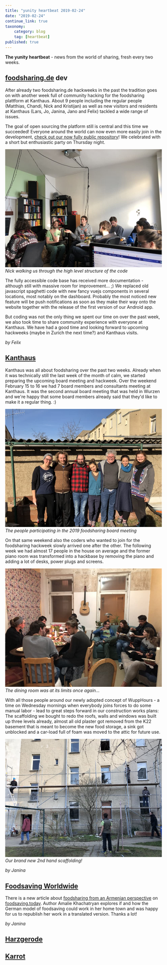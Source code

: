 ```yaml
---
title: "yunity heartbeat 2019-02-24"
date: "2019-02-24"
continue_link: true
taxonomy:
    category: blog
    tag: [heartbeat]
published: true
---
```


**The yunity heartbeat** - news from the world of sharing, fresh every two weeks.

## [foodsharing.de](https://foodsharing.de) dev

After already two foodsharing.de hackweeks in the past the tradition goes on with another week full of community hacking for the foodsharing plattform at Kanthaus. About 9 people including the regular people (Matthias, Chandi, Nick and Kristijan) as well as new visitors and residents at Kanthaus (Lars, Jo, Janina, Jano and Felix) tackled a wide range of issues.

The goal of open sourcing the platform still is central and this time we succeeded! Everyone around the world can now even more easily join in the development, [check out our now fully public repository](https://gitlab.com/foodsharing-dev/foodsharing)! We celebrated with a short but enthusiastic party on Thursday night.

![](fsdehackweek_nicksOverview.jpg)<br>
_Nick walking us through the high level structure of the code_

The fully accessible code base has received more documentation - although still with massive room for improvement... ;) We replaced old javascript spaghetti code with new fancy vuejs components in several locations, most notably on the dashboard.
Probably the most noticed new feature will be push notifications as soon as they make their way onto the website together with the release of the first version of our Android app.

But coding was not the only thing we spent our time on over the past week, we also took time to share community experience with everyone at Kanthaus. We have had a good time and looking forward to upcoming hackweeks (maybe in Zurich the next time?) and Kanthaus visits.

_by Felix_

## [Kanthaus](https://kanthaus.online)

Kanthaus was all about foodsharing over the past two weeks. Already when it was technically still the last week of the month of calm, we started preparing the upcoming board meeting and hackweek. Over the weekend February 15 to 16 we had 7 board members and consultants meeting at Kanthaus. It was the second annual board meeting that was held in Wurzen and we're happy that some board members already said that they'd like to make it a regular thing. :)

![](fsdeBoardMeeting2019.jpg)<br>
_The people participating in the 2019 foodsharing board meeting_

On that same weekend also the coders who wanted to join for the foodsharing hackweek slowly arrived one after the other. The following week we had almost 17 people in the house on average and the former piano room was transformed into a hackbase by removing the piano and adding a lot of desks, power plugs and screens.

![](fullDiningRoom.jpg)<br>
_The dining room was at its limits once again..._

With all those people around our newly adopted concept of WuppHours - a time on Wednesday mornings when everybody joins forces to do some manual labor - lead to great steps forward in our construction works plans: The scaffolding we bought to redo the roofs, walls and windows was built up three levels already, almost all old plaster got removed from the K22 basement that is meant to become the new food storage, a sink got unblocked and a car-load full of foam was moved to the attic for future use.

![](scaffoldingBuilding.jpg)<br>
_Our brand new 2nd hand scaffolding!_

_by Janina_

## [Foodsaving Worldwide](https://foodsaving.world)

There is a new article about [foodsharing from an Armenian perspective](https://foodsaving.today/blog/2019/02/18/armenian_inquiries) on [foodsaving.today](https://foodsaving.today). Author Amalie Khachatryan explores if and how the German model of foodsaving could work in her home town and was happy for us to republish her work in a translated version. Thanks a lot!

_by Janina_

## [Harzgerode](http://freiefeldlage.de/)

## [Karrot](https://karrot.world)
